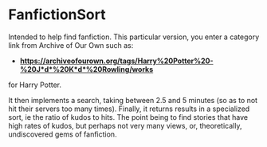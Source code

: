 # FanfictionSort

Intended to help find fanfiction. This particular version, you enter a category link from Archive of Our Own such as:

<b><ul> <li>https://archiveofourown.org/tags/Harry%20Potter%20-%20J*d*%20K*d*%20Rowling/works </ul> </b>
for Harry Potter.

It then implements a search, taking between 2.5 and 5 minutes (so as to not hit their servers too many times). 
Finally, it returns results in a specialized sort, ie the ratio of kudos to hits. The point being to find stories that have high rates of
kudos, but perhaps not very many views, or, theoretically, undiscovered gems of fanfiction.
